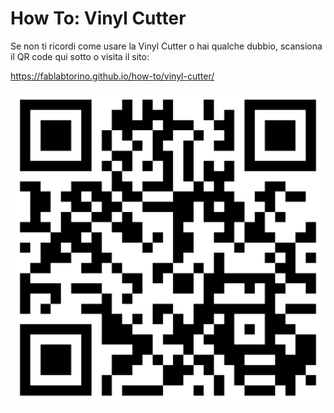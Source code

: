# How To: Vinyl Cutter

Se non ti ricordi come usare la Vinyl Cutter o hai qualche dubbio, scansiona il QR code qui sotto o visita il sito:

https://fablabtorino.github.io/how-to/vinyl-cutter/

![QRcode](./how-to-vinyl-cutter.png)
